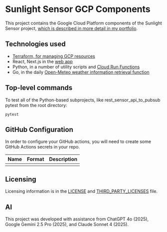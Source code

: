 # Sunlight Sensor GCP Components

This project contains the Google Cloud Platform components of the Sunlight Sensor project, [which is described in more detail in my portfolio](https://kden.github.io/sunlight-sensor/).

## Technologies used

- [Terraform, for managing GCP resources](/terraform/README.md)
- React, Next.js in the [web app](/sunlight_web_app/README.md)
- Python, in a number of utility scripts and [Cloud Run Functions](/functions/README.md)
- Go, in the daily [Open-Meteo weather information retrieval function](/functions/daily_open_meteo/README.md)

## Top-level commands

To test all of the Python-based subprojects, like rest_sensor_api_to_pubsub
pytest from the root directory:

```shell
pytest
```

## GitHub Configuration

In order to configure your GitHub actions, you will need to create some GitHub Actions secrets in your repo.

<table>
<thead>
<tr><th>Name</th><th>Format</th><th>Description</th></tr>
</thead>
<tbody>
<tr><td></td><td></td><td></td></tr>
</tbody>
</table>

## Licensing

Licensing information is in the [LICENSE](LICENSE) and [THIRD_PARTY_LICENSES](THIRD_PARTY_LICENSES) file.

## AI

This project was developed with assistance from ChatGPT 4o (2025), Google Gemini 2.5 Pro (2025), and Claude Sonnet 4 (2025).